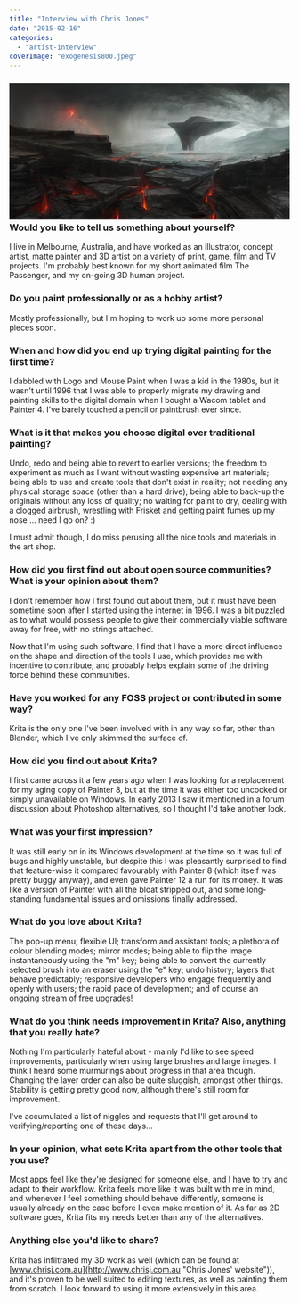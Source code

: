 ```yaml
---
title: "Interview with Chris Jones"
date: "2015-02-16"
categories: 
  - "artist-interview"
coverImage: "exogenesis800.jpeg"
---
```


### [![exogenesis by Chris Jones](images/exogenesis800.jpeg)](https://krita.org/wp-content/uploads/2015/02/exogenesis_i.jpeg) Would you like to tell us something about yourself?

I live in Melbourne, Australia, and have worked as an illustrator, concept artist, matte painter and 3D artist on a variety of print, game, film and TV projects. I'm probably best known for my short animated film The Passenger, and my on-going 3D human project.

### Do you paint professionally or as a hobby artist?

Mostly professionally, but I'm hoping to work up some more personal pieces soon.

### When and how did you end up trying digital painting for the first time?

I dabbled with Logo and Mouse Paint when I was a kid in the 1980s, but it wasn't until 1996 that I was able to properly migrate my drawing and painting skills to the digital domain when I bought a Wacom tablet and Painter 4. I've barely touched a pencil or paintbrush ever since.

### What is it that makes you choose digital over traditional painting?

Undo, redo and being able to revert to earlier versions; the freedom to experiment as much as I want without wasting expensive art materials; being able to use and create tools that don't exist in reality; not needing any physical storage space (other than a hard drive); being able to back-up the originals without any loss of quality; no waiting for paint to dry, dealing with a clogged airbrush, wrestling with Frisket and getting paint fumes up my nose ... need I go on? :)

I must admit though, I do miss perusing all the nice tools and materials in the art shop.

### How did you first find out about open source communities? What is your opinion about them?

I don't remember how I first found out about them, but it must have been sometime soon after I started using the internet in 1996. I was a bit puzzled as to what would possess people to give their commercially viable software away for free, with no strings attached.

Now that I'm using such software, I find that I have a more direct influence on the shape and direction of the tools I use, which provides me with incentive to contribute, and probably helps explain some of the driving force behind these communities.

### Have you worked for any FOSS project or contributed in some way?

Krita is the only one I've been involved with in any way so far, other than Blender, which I've only skimmed the surface of.

### How did you find out about Krita?

I first came across it a few years ago when I was looking for a replacement for my aging copy of Painter 8, but at the time it was either too uncooked or simply unavailable on Windows. In early 2013 I saw it mentioned in a forum discussion about Photoshop alternatives, so I thought I'd take another look.

### What was your first impression?

It was still early on in its Windows development at the time so it was full of bugs and highly unstable, but despite this I was pleasantly surprised to find that feature-wise it compared favourably with Painter 8 (which itself was pretty buggy anyway), and even gave Painter 12 a run for its money. It was like a version of Painter with all the bloat stripped out, and some long-standing fundamental issues and omissions finally addressed.

### What do you love about Krita?

The pop-up menu; flexible UI; transform and assistant tools; a plethora of colour blending modes; mirror modes; being able to flip the image instantaneously using the "m" key; being able to convert the currently selected brush into an eraser using the "e" key; undo history; layers that behave predictably; responsive developers who engage frequently and openly with users; the rapid pace of development; and of course an ongoing stream of free upgrades!

### What do you think needs improvement in Krita? Also, anything that you really hate?

Nothing I'm particularly hateful about - mainly I'd like to see speed improvements, particularly when using large brushes and large images. I think I heard some murmurings about progress in that area though. Changing the layer order can also be quite sluggish, amongst other things. Stability is getting pretty good now, although there's still room for improvement.

I've accumulated a list of niggles and requests that I'll get around to verifying/reporting one of these days...

### In your opinion, what sets Krita apart from the other tools that you use?

Most apps feel like they're designed for someone else, and I have to try and adapt to their workflow. Krita feels more like it was built with me in mind, and whenever I feel something should behave differently, someone is usually already on the case before I even make mention of it. As far as 2D software goes, Krita fits my needs better than any of the alternatives.

### Anything else you'd like to share?

Krita has infiltrated my 3D work as well (which can be found at [www.chrisj.com.au](http://www.chrisj.com.au "Chris Jones' website")), and it's proven to be well suited to editing textures, as well as painting them from scratch. I look forward to using it more extensively in this area.
